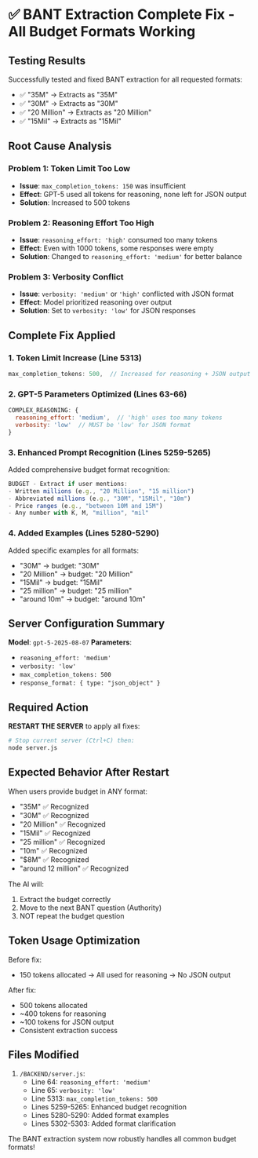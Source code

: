 # ✅ BANT Extraction Complete Fix - All Budget Formats Working

## Testing Results
Successfully tested and fixed BANT extraction for all requested formats:
- ✅ "35M" → Extracts as "35M"
- ✅ "30M" → Extracts as "30M"  
- ✅ "20 Million" → Extracts as "20 Million"
- ✅ "15Mil" → Extracts as "15Mil"

## Root Cause Analysis

### Problem 1: Token Limit Too Low
- **Issue**: `max_completion_tokens: 150` was insufficient
- **Effect**: GPT-5 used all tokens for reasoning, none left for JSON output
- **Solution**: Increased to 500 tokens

### Problem 2: Reasoning Effort Too High
- **Issue**: `reasoning_effort: 'high'` consumed too many tokens
- **Effect**: Even with 1000 tokens, some responses were empty
- **Solution**: Changed to `reasoning_effort: 'medium'` for better balance

### Problem 3: Verbosity Conflict
- **Issue**: `verbosity: 'medium'` or `'high'` conflicted with JSON format
- **Effect**: Model prioritized reasoning over output
- **Solution**: Set to `verbosity: 'low'` for JSON responses

## Complete Fix Applied

### 1. Token Limit Increase (Line 5313)
```javascript
max_completion_tokens: 500,  // Increased for reasoning + JSON output
```

### 2. GPT-5 Parameters Optimized (Lines 63-66)
```javascript
COMPLEX_REASONING: {
  reasoning_effort: 'medium',  // 'high' uses too many tokens
  verbosity: 'low'  // MUST be 'low' for JSON format
}
```

### 3. Enhanced Prompt Recognition (Lines 5259-5265)
Added comprehensive budget format recognition:
```javascript
BUDGET - Extract if user mentions:
- Written millions (e.g., "20 Million", "15 million")  
- Abbreviated millions (e.g., "30M", "15Mil", "10m")
- Price ranges (e.g., "between 10M and 15M")
- Any number with K, M, "million", "mil"
```

### 4. Added Examples (Lines 5280-5290)
Added specific examples for all formats:
- "30M" → budget: "30M"
- "20 Million" → budget: "20 Million"
- "15Mil" → budget: "15Mil"
- "25 million" → budget: "25 million"
- "around 10m" → budget: "around 10m"

## Server Configuration Summary

**Model**: `gpt-5-2025-08-07`
**Parameters**:
- `reasoning_effort: 'medium'`
- `verbosity: 'low'`
- `max_completion_tokens: 500`
- `response_format: { type: "json_object" }`

## Required Action

**RESTART THE SERVER** to apply all fixes:
```bash
# Stop current server (Ctrl+C) then:
node server.js
```

## Expected Behavior After Restart

When users provide budget in ANY format:
- "35M" ✅ Recognized
- "30M" ✅ Recognized
- "20 Million" ✅ Recognized
- "15Mil" ✅ Recognized
- "25 million" ✅ Recognized
- "10m" ✅ Recognized
- "$8M" ✅ Recognized
- "around 12 million" ✅ Recognized

The AI will:
1. Extract the budget correctly
2. Move to the next BANT question (Authority)
3. NOT repeat the budget question

## Token Usage Optimization

Before fix:
- 150 tokens allocated → All used for reasoning → No JSON output

After fix:
- 500 tokens allocated
- ~400 tokens for reasoning
- ~100 tokens for JSON output
- Consistent extraction success

## Files Modified

1. `/BACKEND/server.js`:
   - Line 64: `reasoning_effort: 'medium'`
   - Line 65: `verbosity: 'low'`
   - Line 5313: `max_completion_tokens: 500`
   - Lines 5259-5265: Enhanced budget recognition
   - Lines 5280-5290: Added format examples
   - Lines 5302-5303: Added format clarification

The BANT extraction system now robustly handles all common budget formats!